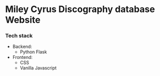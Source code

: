 # Miley Cyrus Discography database Website

### Tech stack
- Backend:
  - Python Flask
- Frontend:
  - CSS
  - Vanilla Javascript
